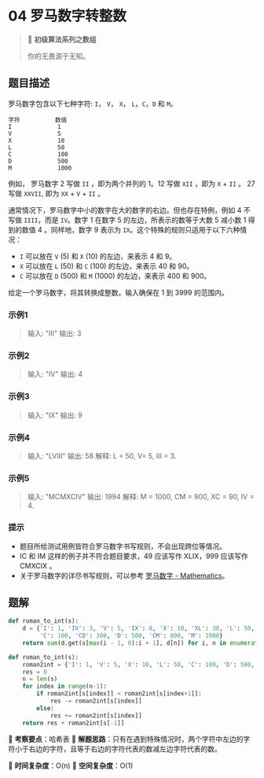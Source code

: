 # 04 罗马数字转整数

> 🌈 **初级算法系列之数组**
>
> 你的无畏源于无知。

## 题目描述

罗马数字包含以下七种字符: `I`， `V`， `X`， `L`，`C`，`D` 和 `M`。

```shell
字符          数值
I             1
V             5
X             10
L             50
C             100
D             500
M             1000
```

例如， 罗马数字 2 写做 `II` ，即为两个并列的 1。12 写做 `XII` ，即为 `X` + `II` 。 27 写做 `XXVII`, 即为 `XX` + `V` + `II` 。

通常情况下，罗马数字中小的数字在大的数字的右边。但也存在特例，例如 4 不写做 `IIII`，而是 `IV`。数字 1 在数字 5 的左边，所表示的数等于大数 5 减小数 1 得到的数值 4 。同样地，数字 9 表示为 `IX`。这个特殊的规则只适用于以下六种情况：

- `I` 可以放在 `V` (5) 和 `X` (10) 的左边，来表示 4 和 9。
- `X` 可以放在 `L` (50) 和 `C` (100) 的左边，来表示 40 和 90。
- `C` 可以放在 `D` (500) 和 `M` (1000) 的左边，来表示 400 和 900。

给定一个罗马数字，将其转换成整数。输入确保在 1 到 3999 的范围内。

### 示例1

> 输入: "III"
> 输出: 3

### 示例2

> 输入: "IV"
> 输出: 4

### 示例3

> 输入: "IX"
> 输出: 9

### 示例4

> 输入: "LVIII"
> 输出: 58
> 解释: L = 50, V= 5, III = 3.

### 示例5

> 输入: "MCMXCIV"
> 输出: 1994
> 解释: M = 1000, CM = 900, XC = 90, IV = 4.

### 提示

- 题目所给测试用例皆符合罗马数字书写规则，不会出现跨位等情况。
- IC 和 IM 这样的例子并不符合题目要求，49 应该写作 XLIX，999 应该写作 CMXCIX 。
- 关于罗马数字的详尽书写规则，可以参考 [罗马数字 - Mathematics](https://b2b.partcommunity.com/community/knowledge/zh_CN/detail/10753/罗马数字#knowledge_article)。

## 题解

```python
def roman_to_int(s):
    d = {'I': 1, 'IV': 3, 'V': 5, 'IX': 8, 'X': 10, 'XL': 30, 'L': 50, 'XC': 80,
         'C': 100, 'CD': 300, 'D': 500, 'CM': 800, 'M': 1000}
    return sum(d.get(s[max(i - 1, 0):i + 1], d[n]) for i, n in enumerate(s))
```

```python
def roman_to_int(s):
    roman2int = {'I': 1, 'V': 5, 'X': 10, 'L': 50, 'C': 100, 'D': 500, 'M': 1000}
    res = 0
    n = len(s)
    for index in range(n-1):
        if roman2int[s[index]] < roman2int[s[index+1]]:
            res -= roman2int[s[index]]
        else:
            res += roman2int[s[index]]
    return res + roman2int[s[-1]]
```

🍥 **考察要点**：哈希表
🍬 **解题思路**：只有在遇到特殊情况时，两个字符中左边的字符小于右边的字符，且等于右边的字符代表的数减左边字符代表的数。

🍉 **时间复杂度**：O(n)
🍭 **空间复杂度**：O(1)
